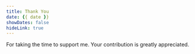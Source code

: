 ```yaml
---
title: Thank You
date: {{ date }}
showDates: false
hideLink: true
---
```


For taking the time to support me. Your contribution is greatly appreciated.

